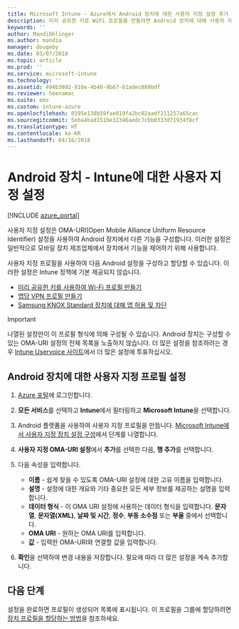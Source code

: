 ```yaml
---
title: Microsoft Intune - Azure에서 Android 장치에 대한 사용자 지정 설정 추가 | Microsoft Docs
description: 미리 공유한 키로 WiFi 프로필을 만들려면 Android 장치에 대해 사용자 지정 프로필을 추가 또는 만들기, 앱당 VPN 프로필 만들기 또는 Microsoft Intune에서 Samsung Knox Standard 장치에 대한 앱 허용/차단
keywords: ''
author: MandiOhlinger
ms.author: mandia
manager: dougeby
ms.date: 03/07/2018
ms.topic: article
ms.prod: ''
ms.service: microsoft-intune
ms.technology: ''
ms.assetid: 494b3892-916e-4b40-9b67-61adec889bdf
ms.reviewer: heenamac
ms.suite: ems
ms.custom: intune-azure
ms.openlocfilehash: 0195e138b59fae019fa2bc02aadf211257a65cac
ms.sourcegitcommit: 5eba4bad151be32346aedc7cbb0333d71934f8cf
ms.translationtype: HT
ms.contentlocale: ko-KR
ms.lasthandoff: 04/16/2018
---
```

# <a name="custom-settings-for-android-devices---intune"></a>Android 장치 - Intune에 대한 사용자 지정 설정

[!INCLUDE [azure_portal](./includes/azure_portal.md)]

사용자 지정 설정은 OMA-URI(Open Mobile Alliance Uniform Resource Identifier) 설정을 사용하여 Android 장치에서 다른 기능을 구성합니다. 이러한 설정은 일반적으로 모바일 장치 제조업체에서 장치에서 기능을 제어하기 위해 사용합니다.

사용자 지정 프로필을 사용하여 다음 Android 설정을 구성하고 할당할 수 있습니다. 이러한 설정은 Intune 정책에 기본 제공되지 않습니다.

- [미리 공유한 키를 사용하여 Wi-Fi 프로필 만들기](/intune/wi-fi-profile-shared-key)
- [앱당 VPN 프로필 만들기](/intune/android-pulse-secure-per-app-vpn)
- [Samsung KNOX Standard 장치에 대해 앱 허용 및 차단](/intune/samsung-knox-apps-allow-block)

>[!IMPORTANT]
> 나열된 설정만이 이 프로필 형식에 의해 구성될 수 있습니다. Android 장치는 구성할 수 있는 OMA-URI 설정의 전체 목록을 노출하지 않습니다. 더 많은 설정을 참조하려는 경우 [Intune Uservoice 사이트](https://microsoftintune.uservoice.com/forums/291681-ideas)에서 더 많은 설정에 투표하십시오.

## <a name="custom-profile-settings-for-android-devices"></a>Android 장치에 대한 사용자 지정 프로필 설정

1. [Azure 포털](https://portal.azure.com)에 로그인합니다. 
2. **모든 서비스**를 선택하고 **Intune**에서 필터링하고 **Microsoft Intune**을 선택합니다.
3. Android 플랫폼을 사용하여 사용자 지정 프로필을 만듭니다. [Microsoft Intune에서 사용자 지정 장치 설정 구성](custom-settings-configure.md)에서 단계를 나열합니다.
4. **사용자 지정 OMA-URI 설정**에서 **추가**를 선택한 다음, **행 추가**를 선택합니다.
5. 다음 속성을 입력합니다.

   - **이름** - 쉽게 찾을 수 있도록 OMA-URI 설정에 대한 고유 이름을 입력합니다.
   - **설명** - 설정에 대한 개요와 기타 중요한 모든 세부 정보를 제공하는 설명을 입력합니다.
   - **데이터 형식** - 이 OMA URI 설정에 사용하는 데이터 형식을 입력합니다. **문자열**, **문자열(XML)**, **날짜 및 시간**, **정수**, **부동 소수점** 또는 **부울** 중에서 선택합니다.
   - **OMA URI** - 원하는 OMA URI를 입력합니다.
   - **값** - 입력한 OMA-URI와 연결할 값을 입력합니다.

6. **확인**을 선택하여 변경 내용을 저장합니다. 필요에 따라 더 많은 설정을 계속 추가합니다.

## <a name="next-steps"></a>다음 단계

설정을 완료하면 프로필이 생성되어 목록에 표시됩니다. 이 프로필을 그룹에 할당하려면 [장치 프로필을 할당하는 방법](device-profile-assign.md)을 참조하세요.
